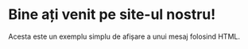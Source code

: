 <!DOCTYPE html>
<html lang="ro">
<head>
    <meta charset="UTF-8">
    <meta name="viewport" content="width=device-width, initial-scale=1.0">
</head>
<body>
    <h1>Bine ați venit pe site-ul nostru!</h1>
    <p>Acesta este un exemplu simplu de afișare a unui mesaj folosind HTML.</p>
</body>
</html>
